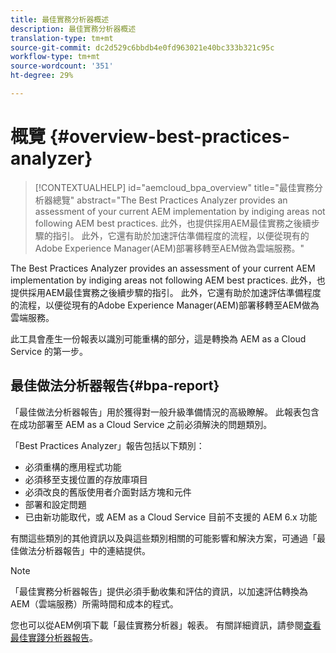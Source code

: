 ```yaml
---
title: 最佳實務分析器概述
description: 最佳實務分析器概述
translation-type: tm+mt
source-git-commit: dc2d529c6bbdb4e0fd963021e40bc333b321c95c
workflow-type: tm+mt
source-wordcount: '351'
ht-degree: 29%

---
```



# 概覽 {#overview-best-practices-analyzer}

>[!CONTEXTUALHELP]
>id="aemcloud_bpa_overview"
>title="最佳實務分析器總覽"
>abstract="The Best Practices Analyzer provides an assessment of your current AEM implementation by indiging areas not following AEM best practices. 此外，也提供採用AEM最佳實務之後續步驟的指引。 此外，它還有助於加速評估準備程度的流程，以便從現有的Adobe Experience Manager(AEM)部署移轉至AEM做為雲端服務。"

The Best Practices Analyzer provides an assessment of your current AEM implementation by indiging areas not following AEM best practices. 此外，也提供採用AEM最佳實務之後續步驟的指引。 此外，它還有助於加速評估準備程度的流程，以便從現有的Adobe Experience Manager(AEM)部署移轉至AEM做為雲端服務。

此工具會產生一份報表以識別可能重構的部分，這是轉換為 AEM as a Cloud Service 的第一步。

## 最佳做法分析器報告{#bpa-report}

「最佳做法分析器報告」用於獲得對一般升級準備情況的高級瞭解。 此報表包含在成功部署至 AEM as a Cloud Service 之前必須解決的問題類別。

「Best Practices Analyzer」報告包括以下類別：

* 必須重構的應用程式功能
* 必須移至支援位置的存放庫項目
* 必須改良的舊版使用者介面對話方塊和元件
* 部署和設定問題
* 已由新功能取代，或 AEM as a Cloud Service 目前不支援的 AEM 6.x 功能

有關這些類別的其他資訊以及與這些類別相關的可能影響和解決方案，可通過「最佳做法分析器報告」中的連結提供。

>[!NOTE]
>「最佳實務分析器報告」提供必須手動收集和評估的資訊，以加速評估轉換為AEM（雲端服務）所需時間和成本的程式。

您也可以從AEM例項下載「最佳實務分析器」報表。 有關詳細資訊，請參閱[查看最佳實踐分析器報告](/help/move-to-cloud-service/best-practices-analyzer/using-best-practices-analyzer.md#viewing-report)。
